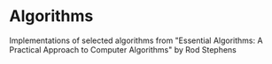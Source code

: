 Algorithms
==========
Implementations of selected algorithms from
"Essential Algorithms: A Practical Approach to Computer Algorithms" by Rod Stephens
